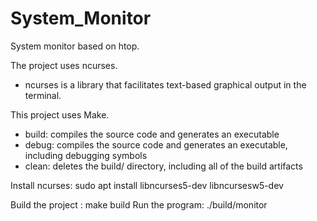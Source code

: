 # System_Monitor
System monitor based on htop.

The project uses ncurses.
- ncurses is a library that facilitates text-based graphical output in the terminal. 

This project uses Make. 

- build: compiles the source code and generates an executable
- debug: compiles the source code and generates an executable, including debugging symbols
- clean: deletes the build/ directory, including all of the build artifacts

Install ncurses: 
sudo apt install libncurses5-dev libncursesw5-dev

Build the project : make build
Run the program: ./build/monitor


